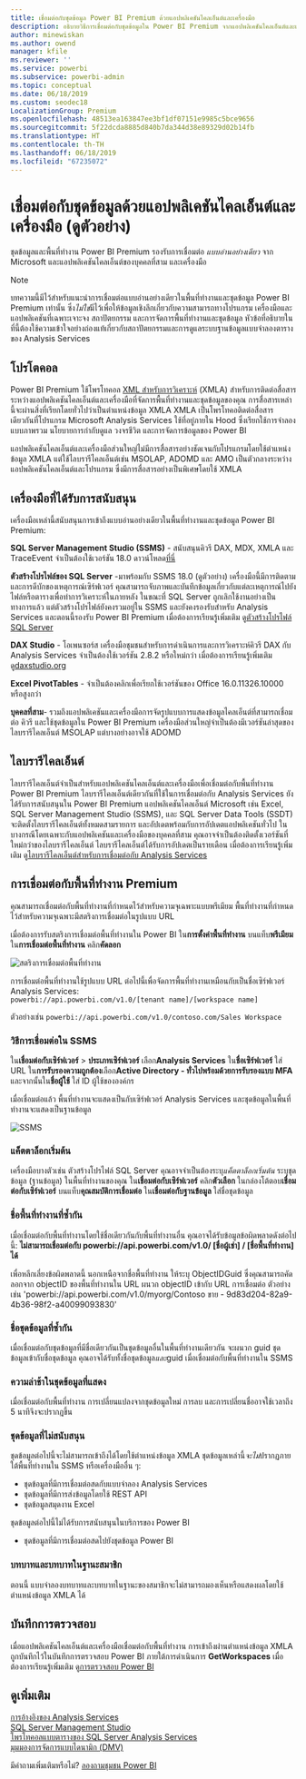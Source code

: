 ```yaml
---
title: เชื่อมต่อกับชุดข้อมูล Power BI Premium ด้วยแอปพลิเคชันไคลเอ็นต์และเครื่องมือ
description: อธิบายวิธีการเชื่อมต่อกับชุดข้อมูลใน Power BI Premium จากแอปพลิเคชันไคลเอ็นต์และเครื่องมือ
author: minewiskan
ms.author: owend
manager: kfile
ms.reviewer: ''
ms.service: powerbi
ms.subservice: powerbi-admin
ms.topic: conceptual
ms.date: 06/18/2019
ms.custom: seodec18
LocalizationGroup: Premium
ms.openlocfilehash: 48513ea163847ee3bf1df07151e9985c5bce9656
ms.sourcegitcommit: 5f22dcda8885d840b7da344d38e89329d02b14fb
ms.translationtype: HT
ms.contentlocale: th-TH
ms.lasthandoff: 06/18/2019
ms.locfileid: "67235072"
---
```

# <a name="connect-to-datasets-with-client-applications-and-tools-preview"></a>เชื่อมต่อกับชุดข้อมูลด้วยแอปพลิเคชันไคลเอ็นต์และเครื่องมือ (ดูตัวอย่าง)

ชุดข้อมูลและพื้นที่ทำงาน Power BI Premium รองรับการเชื่อมต่อ *แบบอ่านอย่างเดียว* จาก Microsoft และแอปพลิเคชันไคลเอ็นต์ของบุคคลที่สาม และเครื่องมือ 

> [!NOTE]
> บทความนี้มีไว้สำหรับแนะนำการเชื่อมต่อแบบอ่านอย่างเดียวในพื้นที่ทำงานและชุดข้อมูล Power BI Premium เท่านั้น ซึ่ง*ไม่ใช่*มีไว้เพื่อให้ข้อมูลเชิงลึกเกี่ยวกับความสามารถทางโปรแกรม เครื่องมือและแอปพลิเคชันที่เฉพาะเจาะจง สถาปัตยกรรม และการจัดการพื้นที่ทำงานและชุดข้อมูล หัวข้อที่อธิบายในที่นี้ต้องใช้ความเข้าใจอย่างถ่องแท้เกี่ยวกับสถาปัตยกรรมและการดูแลระบบฐานข้อมูลแบบจำลองตารางของ Analysis Services

## <a name="protocol"></a>โปรโตคอล

Power BI Premium ใช้โพรโทคอล [XML สำหรับการวิเคราะห์](https://docs.microsoft.com/bi-reference/xmla/xml-for-analysis-xmla-reference) (XMLA) สำหรับการติดต่อสื่อสารระหว่างแอปพลิเคชันไคลเอ็นต์และเครื่องมือที่จัดการพื้นที่ทำงานและชุดข้อมูลของคุณ การสื่อสารเหล่านี้จะผ่านสิ่งที่เรียกโดยทั่วไปว่าเป็นตำแหน่งข้อมูล XMLA XMLA เป็นโพรโทคอติดต่อสื่อสารเดียวกันที่โปรแกรม Microsoft Analysis Services ใช้ที่อยู่ภายใน Hood ซึ่งเรียกใช้การจำลองแบบภาพรวม นโยบายการกำกับดูแล วงจรชีวิต และการจัดการข้อมูลของ Power BI 

แอปพลิเคชันไคลเอ็นต์และเครื่องมือส่วนใหญ่ไม่มีการสื่อสารอย่างชัดเจนกับโปรแกรมโดยใช้ตำแหน่งข้อมูล XMLA แต่ใช้ไลบรารีไคลเอ็นต์เช่น MSOLAP, ADOMD และ AMO เป็นตัวกลางระหว่างแอปพลิเคชันไคลเอ็นต์และโปรแกรม ซึ่งมีการสื่อสารอย่างเป็นพิเศษโดยใช้ XMLA


## <a name="supported-tools"></a>เครื่องมือที่ได้รับการสนับสนุน

เครื่องมือเหล่านี้สนับสนุนการเข้าถึงแบบอ่านอย่างเดียวในพื้นที่ทำงานและชุดข้อมูล Power BI Premium:

**SQL Server Management Studio (SSMS)** - สนับสนุนคิวรี DAX, MDX, XMLA และ TraceEvent จำเป็นต้องใช้เวอร์ชัน 18.0 ดาวน์โหลด[ที่นี่](https://docs.microsoft.com/sql/ssms/download-sql-server-management-studio-ssms) 

**ตัวสร้างโปรไฟล์ของ SQL Server** -มาพร้อมกับ SSMS 18.0 (ดูตัวอย่าง) เครื่องมือนี้มีการติดตาม และการดีบักของเหตุการณ์เซิร์ฟเวอร์ คุณสามารถจับภาพและบันทึกข้อมูลเกี่ยวกับแต่ละเหตุการณ์ไปยังไฟล์หรือตารางเพื่อทำการวิเคราะห์ในภายหลัง ในขณะที่ SQL Server ถูกเลิกใช้งานอย่างเป็นทางการแล้ว แต่ตัวสร้างโปรไฟล์ยังคงรวมอยู่ใน SSMS และยังคงรองรับสำหรับ Analysis Services และตอนนี้รองรับ Power BI Premium เมื่อต้องการเรียนรู้เพิ่มเติม ดู[ตัวสร้างโปรไฟล์ SQL Server](https://docs.microsoft.com/sql/tools/sql-server-profiler/sql-server-profiler)

**DAX Studio** - โอเพนซอร์ส เครื่องมือชุมชนสำหรับการดำเนินการและการวิเคราะห์คิวรี DAX กับ Analysis Services จำเป็นต้องใช้เวอร์ชัน 2.8.2 หรือใหม่กว่า เมื่อต้องการเรียนรู้เพิ่มเติม ดู[daxstudio.org](https://daxstudio.org/)

**Excel PivotTables** - จำเป็นต้องคลิกเพื่อเรียกใช้เวอร์ชันของ Office 16.0.11326.10000 หรือสูงกว่า

**บุคคลที่สาม**- รวมถึงแอปพลิเคชันและเครื่องมือการจัดรูปแบบการแสดงข้อมูลไคลเอ็นต์ที่สามารถเชื่อมต่อ คิวรี และใช้ชุดข้อมูลใน Power BI Premium เครื่องมือส่วนใหญ่จำเป็นต้องมีเวอร์ชันล่าสุดของไลบรารีไคลเอ็นต์ MSOLAP แต่บางอย่างอาจใช้ ADOMD

## <a name="client-libraries"></a>ไลบรารีไคลเอ็นต์

ไลบรารีไคลเอ็นต์จำเป็นสำหรับแอปพลิเคชันไคลเอ็นต์และเครื่องมือเพื่อเชื่อมต่อกับพื้นที่ทำงาน Power BI Premium ไลบรารีไคลเอ็นต์เดียวกันที่ใช้ในการเชื่อมต่อกับ Analysis Services ยังได้รับการสนับสนุนใน Power BI Premium แอปพลิเคชันไคลเอ็นต์ Microsoft เช่น Excel, SQL Server Management Studio (SSMS), และ SQL Server Data Tools (SSDT) จะติดตั้งไลบรารีไคลเอ็นต์ทั้งหมดสามรายการ และอัปเดตพร้อมกับการอัปเดตแอปพลิเคชันทั่วไป ในบางกรณีโดยเฉพาะกับแอปพลิเคชันและเครื่องมือของบุคคลที่สาม คุณอาจจำเป็นต้องติดตั้งเวอร์ชันที่ใหม่กว่าของไลบรารีไคลเอ็นต์ ไลบรารีไคลเอ็นต์ได้รับการอัปเดตเป็นรายเดือน เมื่อต้องการเรียนรู้เพิ่มเติม ดู[ไลบรารีไคลเอ็นต์สำหรับการเชื่อมต่อกับ Analysis Services](https://docs.microsoft.com/azure/analysis-services/analysis-services-data-providers)

## <a name="connecting-to-a-premium-workspace"></a>การเชื่อมต่อกับพื้นที่ทำงาน Premium

คุณสามารถเชื่อมต่อกับพื้นที่ทำงานที่กำหนดไว้สำหรับความจุเฉพาะแบบพรีเมียม พื้นที่ทำงานที่กำหนดไว้สำหรับความจุเฉพาะมีสตริงการเชื่อมต่อในรูปแบบ URL 

เมื่อต้องการรับสตริงการเชื่อมต่อพื้นที่ทำงานใน Power BI ใน**การตั้งค่าพื้นที่ทำงาน** บนแท็บ**พรีเมียม** ใน**การเชื่อมต่อพื้นที่ทำงาน** คลิก**คัดลอก**

![สตริงการเชื่อมต่อพื้นที่ทำงาน](media/service-premium-connect-tools/connect-tools-workspace-connection.png)

การเชื่อมต่อพื้นที่ทำงานใช้รูปแบบ URL ต่อไปนี้เพื่อจัดการพื้นที่ทำงานเหมือนกับเป็นชื่อเซิร์ฟเวอร์ Analysis Services:   
`powerbi://api.powerbi.com/v1.0/[tenant name]/[workspace name]` 

ตัวอย่างเช่น `powerbi://api.powerbi.com/v1.0/contoso.com/Sales Workspace`

### <a name="to-connect-in-ssms"></a>วิธีการเชื่อมต่อใน SSMS

ใน**เชื่อมต่อกับเซิร์ฟเวอร์** > **ประเภทเซิร์ฟเวอร์** เลือก**Analysis Services** ใน**ชื่อเซิร์ฟเวอร์** ใส่ URL ใน**การรับรองความถูกต้อง**เลือก**Active Directory - ทั่วไปพร้อมด้วยการรับรองแบบ MFA** และจากนั้นใน**ชื่อผู้ใช้** ใส่ ID ผู้ใช้ขององค์กร 

เมื่อเชื่อมต่อแล้ว พื้นที่ทำงานจะแสดงเป็นกับเซิร์ฟเวอร์ Analysis Services และชุดข้อมูลในพื้นที่ทำงานจะแสดงเป็นฐานข้อมูล  

![SSMS](media/service-premium-connect-tools/connect-tools-ssms.png)

### <a name="initial-catalog"></a>แค็ตตาล็อกเริ่มต้น

เครื่องมือบางตัวเช่น ตัวสร้างโปรไฟล์ SQL Server คุณอาจจำเป็นต้องระบุ*แค็ตตาล็อกเริ่มต้น* ระบุชุดข้อมูล (ฐานข้อมูล) ในพื้นที่ทำงานของคุณ ใน**เชื่อมต่อกับเซิร์ฟเวอร์** คลิก**ตัวเลือก** ในกล่องโต้ตอบ**เชื่อมต่อกับเซิร์ฟเวอร์** บนแท็บ**คุณสมบัติการเชื่อมต่อ** ใน**เชื่อมต่อกับฐานข้อมูล** ใส่ชื่อชุดข้อมูล

### <a name="duplicate-workspace-name"></a>ชื่อพื้นที่ทำงานที่ซ้ำกัน

เมื่อเชื่อมต่อกับพื้นที่ทำงานโดยใช้ชื่อเดียวกันกับพื้นที่ทำงานอื่น คุณอาจได้รับข้อมูลข้อผิดพลาดดังต่อไปนี้: **ไม่สามารถเชื่อมต่อกับ powerbi://api.powerbi.com/v1.0/ [ชื่อผู้เช่า] / [ชื่อพื้นที่ทำงาน] ได้**

เพื่อหลีกเลี่ยงข้อผิดพลาดนี้ นอกเหนือจากชื่อพื้นที่ทำงาน ให้ระบุ ObjectIDGuid ซึ่งคุณสามารถคัดลอกจาก objectID ของพื้นที่ทำงานใน URL ผนวก objectID เข้ากับ URL การเชื่อมต่อ ตัวอย่างเช่น 'powerbi://api.powerbi.com/v1.0/myorg/Contoso ขาย - 9d83d204-82a9-4b36-98f2-a40099093830'

### <a name="duplicate-dataset-name"></a>ชื่อชุดข้อมูลที่ซ้ำกัน

เมื่อเชื่อมต่อกับชุดข้อมูลที่มีชื่อเดียวกันเป็นชุดข้อมูลอื่นในพื้นที่ทำงานเดียวกัน จะผนวก guid ชุดข้อมูลเข้ากับชื่อชุดข้อมูล คุณอาจได้รับทั้งชื่อชุดข้อมูล*และ*guid เมื่อเชื่อมต่อกับพื้นที่ทำงานใน SSMS 

### <a name="delay-in-datasets-shown"></a>ความล่าช้าในชุดข้อมูลที่แสดง

เมื่อเชื่อมต่อกับพื้นที่ทำงาน การเปลี่ยนแปลงจากชุดข้อมูลใหม่ การลบ และการเปลี่ยนชื่ออาจใช้เวลาถึง 5 นาทีจึงจะปรากฎขึ้น 

### <a name="unsupported-datasets"></a>ชุดข้อมูลที่ไม่สนับสนุน

ชุดข้อมูลต่อไปนี้จะไม่สามารถเข้าถึงได้โดยใช้ตำแหน่งข้อมูล XMLA ชุดข้อมูลเหล่านี้*จะไม่*ปรากฏภายใต้พื้นที่ทำงานใน SSMS หรือเครื่องมืออื่น ๆ: 

- ชุดข้อมูลที่มีการเชื่อมต่อสดกับแบบจำลอง Analysis Services 
- ชุดข้อมูลที่มีการส่งข้อมูลโดยใช้ REST API
- ชุดข้อมูลสมุดงาน Excel 

ชุดข้อมูลต่อไปนี้ไม่ได้รับการสนับสนุนในบริการของ Power BI   

- ชุดข้อมูลที่มีการเชื่อมต่อสดไปยังชุดข้อมูล Power BI

### <a name="roles-and-role-memberships"></a>บทบาทและบทบาทในฐานะสมาชิก

ตอนนี้ แบบจำลองบทบาทและบทบาทในฐานะของสมาชิกจะไม่สามารถมองเห็นหรือแสดงผลโดยใช้ตำแหน่งข้อมูล XMLA ได้

## <a name="audit-logs"></a>บันทึกการตรวจสอบ 

เมื่อแอปพลิเคชันไคลเอ็นต์และเครื่องมือเชื่อมต่อกับพื้นที่ทำงาน การเข้าถึงผ่านตำแหน่งข้อมูล XMLA ถูกบันทึกไว้ในบันทึกการตรวจสอบ Power BI ภายใต้การดำเนินการ **GetWorkspaces** เมื่อต้องการเรียนรู้เพิ่มเติม ดู[การตรวจสอบ Power BI](service-admin-auditing.md)

## <a name="see-also"></a>ดูเพิ่มเติม

[การอ้างอิงของ Analysis Services](https://docs.microsoft.com/bi-reference/#pivot=home&panel=home-all)   
[SQL Server Management Studio](https://docs.microsoft.com/sql/ssms/sql-server-management-studio-ssms)   
[โพรโทคอลแบบตารางของ SQL Server Analysis Services ](https://docs.microsoft.com/openspecs/sql_server_protocols/ms-ssas-t/b98ed40e-c27a-4988-ab2d-c9c904fe13cf)   
[มุมมองการจัดการแบบไดนามิก (DMV)](https://docs.microsoft.com/sql/analysis-services/instances/use-dynamic-management-views-dmvs-to-monitor-analysis-services)   


มีคำถามเพิ่มเติมหรือไม่? [ลองถามชุมชน Power BI](https://community.powerbi.com/)

